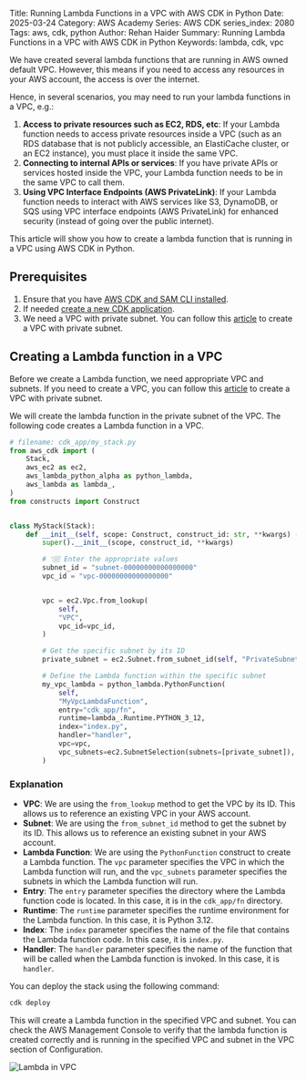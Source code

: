 Title: Running Lambda Functions in a VPC with AWS CDK in Python
Date: 2025-03-24
Category: AWS Academy
Series: AWS CDK
series_index: 2080
Tags: aws, cdk, python
Author: Rehan Haider
Summary: Running Lambda Functions in a VPC with AWS CDK in Python
Keywords: lambda, cdk, vpc


We have created several lambda functions that are running in AWS owned default VPC. However, this means if you need to access any resources in your AWS account, the access is over the internet.

Hence, in several scenarios, you may need to run your lambda functions in a VPC, e.g.:

1. **Access to private resources such as EC2, RDS, etc**: If your Lambda function needs to access private resources inside a VPC (such as an RDS database that is not publicly accessible, an ElastiCache cluster, or an EC2 instance), you must place it inside the same VPC.
2. **Connecting to internal APIs or services**: If you have private APIs or services hosted inside the VPC, your Lambda function needs to be in the same VPC to call them.
3. **Using VPC Interface Endpoints (AWS PrivateLink)**: If your Lambda function needs to interact with AWS services like S3, DynamoDB, or SQS using VPC interface endpoints (AWS PrivateLink) for enhanced security (instead of going over the public internet).

This article will show you how to create a lambda function that is running in a VPC using AWS CDK in Python.


## Prerequisites

1. Ensure that you have [AWS CDK and SAM CLI installed]({filename}00000100-cdk-installing-cdk-sam-cli.md). 
2. If needed [create a new CDK application]({filename}50000020-cdk-new-app.md).
3. We need a VPC with private subnet. You can follow this [article]({filename}50003000-cdk-vpc-3-tier.md) to create a VPC with private subnet.



## Creating a Lambda function in a VPC

Before we create a Lambda function, we need appropriate VPC and subnets. If you need to create a VPC, you can follow this [article]({filename}50003000-cdk-vpc-3-tier.md) to create a VPC with private subnet.

We will create the lambda function in the private subnet of the VPC. The following code creates a Lambda function in a VPC. 

```python
# filename: cdk_app/my_stack.py
from aws_cdk import (
    Stack,
    aws_ec2 as ec2,
    aws_lambda_python_alpha as python_lambda,
    aws_lambda as lambda_,
)
from constructs import Construct


class MyStack(Stack):
    def __init__(self, scope: Construct, construct_id: str, **kwargs) -> None:
        super().__init__(scope, construct_id, **kwargs)

        # 👇🏽 Enter the appropriate values
        subnet_id = "subnet-00000000000000000"
        vpc_id = "vpc-00000000000000000"


        vpc = ec2.Vpc.from_lookup(
            self,
            "VPC",
            vpc_id=vpc_id,
        )

        # Get the specific subnet by its ID
        private_subnet = ec2.Subnet.from_subnet_id(self, "PrivateSubnet", subnet_id)

        # Define the Lambda function within the specific subnet
        my_vpc_lambda = python_lambda.PythonFunction(
            self,
            "MyVpcLambdaFunction",
            entry="cdk_app/fn",
            runtime=lambda_.Runtime.PYTHON_3_12,
            index="index.py",
            handler="handler",
            vpc=vpc,
            vpc_subnets=ec2.SubnetSelection(subnets=[private_subnet]),
        )

```


### Explanation
- **VPC**: We are using the `from_lookup` method to get the VPC by its ID. This allows us to reference an existing VPC in your AWS account.
- **Subnet**: We are using the `from_subnet_id` method to get the subnet by its ID. This allows us to reference an existing subnet in your AWS account.
- **Lambda Function**: We are using the `PythonFunction` construct to create a Lambda function. The `vpc` parameter specifies the VPC in which the Lambda function will run, and the `vpc_subnets` parameter specifies the subnets in which the Lambda function will run.
- **Entry**: The `entry` parameter specifies the directory where the Lambda function code is located. In this case, it is in the `cdk_app/fn` directory.
- **Runtime**: The `runtime` parameter specifies the runtime environment for the Lambda function. In this case, it is Python 3.12.
- **Index**: The `index` parameter specifies the name of the file that contains the Lambda function code. In this case, it is `index.py`.
- **Handler**: The `handler` parameter specifies the name of the function that will be called when the Lambda function is invoked. In this case, it is `handler`.

You can deploy the stack using the following command:

```bash 
cdk deploy
```
This will create a Lambda function in the specified VPC and subnet. You can check the AWS Management Console to verify that the lambda function is created correctly and is running in the specified VPC and subnet in the VPC section of Configuration.

![Lambda in VPC]({static}/images/aws/50002080-01-cdk-lambda-in-vpc.png)
